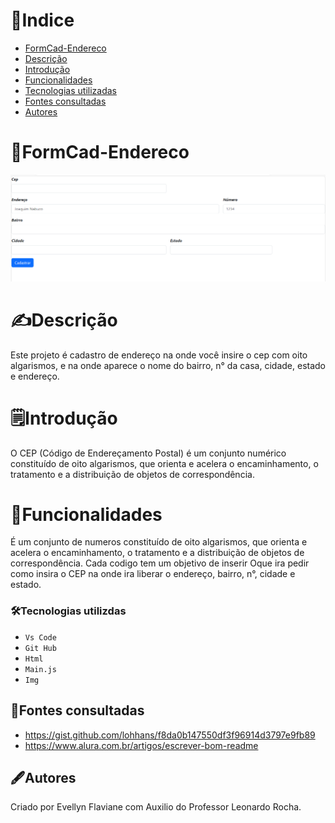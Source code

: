 # 📃Indice
* [FormCad-Endereco](#formcad-endereco)
* [Descrição](#descrição)
* [Introdução](#introdução)
* [Funcionalidades](#funcionalidades)
* [Tecnologias utilizadas](#tecnologias-utilizdas)
* [Fontes consultadas](#fontes-consultadas)
* [Autores](#autores)

# 📁FormCad-Endereco
 ![Capa do projeto](img/Captura%20de%20tela.png)

# ✍️Descrição
Este projeto é cadastro de endereço na onde você insire o cep com oito algarismos, e na onde aparece o nome do bairro, n° da casa, cidade, estado e endereço.
# 🗒️Introdução
O CEP (Código de Endereçamento Postal) é um conjunto numérico constituído de oito algarismos, que orienta e acelera o encaminhamento, o tratamento e a distribuição de objetos de correspondência.
# 🔧Funcionalidades
É um conjunto de numeros constituído de oito algarismos, que orienta e acelera o encaminhamento, o tratamento e a distribuição de objetos de correspondência. Cada codigo tem um objetivo de inserir Oque ira pedir como insira o CEP na onde ira liberar o endereço, bairro, n°, cidade e estado.

### 🛠️Tecnologias utilizdas
* ``Vs Code``
* ``Git Hub``
* ``Html``
* ``Main.js``
* ``Img``
## 📝Fontes consultadas
* https://gist.github.com/lohhans/f8da0b147550df3f96914d3797e9fb89
* https://www.alura.com.br/artigos/escrever-bom-readme
## 🖋️Autores
Criado por Evellyn Flaviane com Auxilio do Professor Leonardo Rocha.